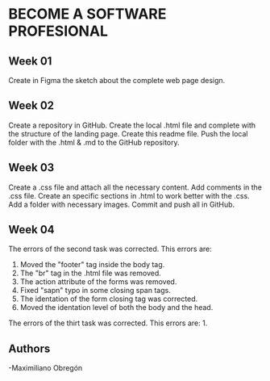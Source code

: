 # BECOME A SOFTWARE PROFESIONAL

## Week 01
Create in Figma the sketch about the complete web page design.

## Week 02
Create a repository in GitHub.
Create the local .html file and complete with the structure of the landing page.
Create this readme file.
Push the local folder with the .html & .md to the GitHub repository.

## Week 03
Create a .css file and attach all the necessary content.
Add comments in the .css file.
Create an specific sections in .html to work better with the .css.
Add a folder with necessary images.
Commit and push all in GitHub.

## Week 04
The errors of the second task was corrected. This errors are: 
1. Moved the "footer" tag inside the body tag.
2. The "br" tag in the .html file was removed.
3. The action attribute of the forms was removed.
4. Fixed "sapn" typo in some closing span tags.
5. The identation of the form closing tag was corrected.
6. Moved the identation level of both the body and the head.

The errors of the thirt task was corrected. This errors are:
1. 
## Authors
-Maximiliano Obregón
